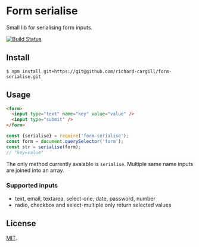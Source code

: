 # Form serialise

Small lib for serialising form inputs.

[![Build Status](https://travis-ci.com/richard-cargill/form-serialise.svg?branch=master)](https://travis-ci.com/richard-cargill/form-serialise)

## Install

``` 
$ npm install git+https://git@github.com/richard-cargill/form-serialise.git 
```

## Usage
```html
<form>
  <input type="text" name="key" value="value" />
  <input type="submit" />
</form>
```

```js
const {serialise} = require('form-serialise');
const form = document.querySelector('form');
const str = serialise(form);
// "key=value"
```

The only method currently avaiable is `serialise`. Multiple same name inputs are joined into an array.

### Supported inputs 
- text, email, textarea, select-one, date, password, number
- radio, checkbox and select-multiple only return selected values

## License

[MIT](LICENSE).
